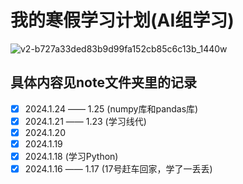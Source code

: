 # 我的寒假学习计划(AI组学习)

![v2-b727a33ded83b9d99fa152cb85c6c13b_1440w](https://github.com/RunningGT/-AI_Learning-/assets/156979158/65ff71fc-c74a-4f2c-8a12-177b45a6eb66)

## 具体内容见note文件夹里的记录
- [x] 2024.1.24 —— 1.25 (numpy库和pandas库)
- [x] 2024.1.21 —— 1.23 (学习线代)
- [x] 2024.1.20
- [x] 2024.1.19
- [x] 2024.1.18 (学习Python)
- [x] 2024.1.16 —— 1.17 (17号赶车回家，学了一丢丢)
